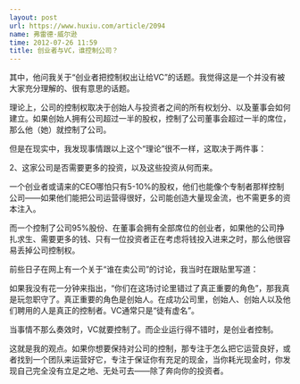 ```yaml
---
layout: post
url: https://www.huxiu.com/article/2094
name: 弗雷德·威尔逊
time: 2012-07-26 11:59
title: 创业者与VC，谁控制公司？
---
```

其中，他问我关于“创业者把控制权出让给VC”的话题。我觉得这是一个并没有被大家充分理解的、很有意思的话题。

理论上，公司的控制权取决于创始人与投资者之间的所有权划分、以及董事会如何建立。如果创始人拥有公司超过一半的股权，控制了公司董事会超过一半的席位，那么他（她）就控制了公司。

但是在现实中，我发现事情跟以上这个“理论”很不一样，这取决于两件事：

2、这家公司是否需要更多的投资，以及这些投资从何而来。

一个创业者或请来的CEO哪怕只有5-10%的股权，他们也能像个专制者那样控制公司——如果他们能把公司运营得很好，公司能创造大量现金流，也不需更多的资本注入。

而一个控制了公司95%股份、在董事会拥有全部席位的创业者，如果他的公司挣扎求生、需要更多的钱、只有一位投资者正在考虑将钱投入进来之时，那么他很容易丢掉公司控制权。

前些日子在网上有一个关于“谁在卖公司”的讨论，我当时在跟贴里写道：

如果我没有花一分钟来指出，“你们在这场讨论里错过了真正重要的角色”，那我真是玩忽职守了。真正重要的角色是创始人。在成功公司里，创始人、创始人以及他们聘用的人是真正的控制者。VC通常只是“徒有虚名”。

当事情不那么奏效时，VC就要控制了。而企业运行得不错时，是创业者控制。

这就是我的观点。如果你想要保持对公司的控制，那专注于怎么把它运营良好，或者找到一个团队来运营好它，专注于保证你有充足的现金，当你耗光现金时，你发现自己完全没有立足之地、无处可去——除了奔向你的投资者。

